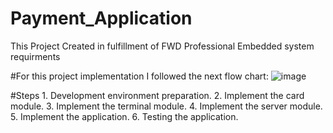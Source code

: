 # Payment_Application
This Project Created in fulfillment of FWD Professional Embedded system requirments 

#For this project implementation I followed the next flow chart:
![image](https://user-images.githubusercontent.com/90921667/185981893-feee4474-76cc-4377-83e4-9d81546dcec0.png)

#Steps
	1. Development environment preparation.
	2. Implement the card module.
	3. Implement the terminal module.
	4. Implement the server module.
	5. Implement the application.
	6. Testing the application.
